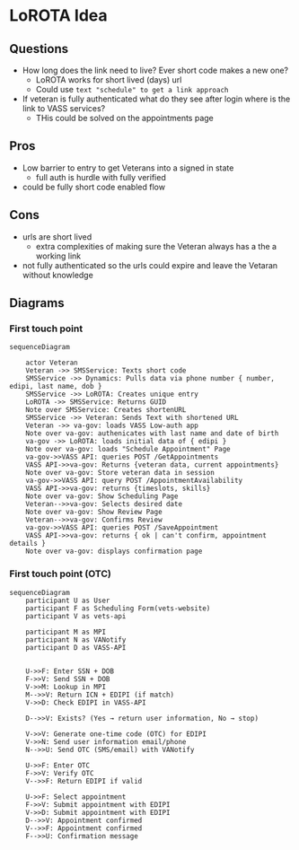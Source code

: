 # LoROTA Idea

## Questions

- How long does the link need to live? Ever short code makes a new one?
  - LoROTA works for short lived (days) url
  - Could use `text "schedule" to get a link approach`
- If veteran is fully authenticated what do they see after login where is the link to VASS services?
  - THis could be solved on the appointments page

## Pros

- Low barrier to entry to get Veterans into a signed in state
  - full auth is hurdle with fully verified
- could be fully short code enabled flow

## Cons

- urls are short lived
  - extra complexities of making sure the Veteran always has a the a working link
- not fully authenticated so the urls could expire and leave the Vetaran without knowledge

## Diagrams

### First touch point

``` mermaid
sequenceDiagram

    actor Veteran
    Veteran ->> SMSService: Texts short code    
    SMSService ->> Dynamics: Pulls data via phone number { number, edipi, last name, dob }
    SMSService ->> LoROTA: Creates unique entry
    LoROTA ->> SMSService: Returns GUID
    Note over SMSService: Creates shortenURL
    SMSService ->> Veteran: Sends Text with shortened URL
    Veteran ->> va-gov: loads VASS Low-auth app
    Note over va-gov: authenicates with last name and date of birth
    va-gov ->> LoROTA: loads initial data of { edipi } 
    Note over va-gov: loads "Schedule Appointment" Page
    va-gov->>VASS API: queries POST /GetAppointments
    VASS API->>va-gov: Returns {veteran data, current appointments}
    Note over va-gov: Store veteran data in session
    va-gov->>VASS API: query POST /AppointmentAvailability
    VASS API->>va-gov: returns {timeslots, skills}
    Note over va-gov: Show Scheduling Page
    Veteran-->>va-gov: Selects desired date
    Note over va-gov: Show Review Page
    Veteran-->>va-gov: Confirms Review
    va-gov->>VASS API: queries POST /SaveAppointment
    VASS API->>va-gov: returns { ok | can't confirm, appointment details }
    Note over va-gov: displays confirmation page

```

### First touch point (OTC)
``` mermaid
sequenceDiagram
    participant U as User
    participant F as Scheduling Form(vets-website)
    participant V as vets-api
    
    participant M as MPI
    participant N as VANotify
    participant D as VASS-API
    

    U->>F: Enter SSN + DOB
    F->>V: Send SSN + DOB
    V->>M: Lookup in MPI
    M-->>V: Return ICN + EDIPI (if match)
    V->>D: Check EDIPI in VASS-API

    D-->>V: Exists? (Yes → return user information, No → stop)

    V->>V: Generate one-time code (OTC) for EDIPI
    V->>N: Send user information email/phone
    N-->>U: Send OTC (SMS/email) with VANotify

    U->>F: Enter OTC
    F->>V: Verify OTC
    V-->>F: Return EDIPI if valid

    U->>F: Select appointment
    F->>V: Submit appointment with EDIPI
    V->>D: Submit appointment with EDIPI
    D-->>V: Appointment confirmed
    V-->>F: Appointment confirmed
    F-->>U: Confirmation message
```
